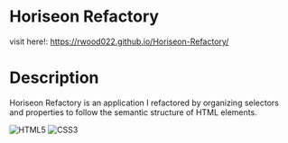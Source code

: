 # Horiseon Refactory


visit here!: https://rwood022.github.io/Horiseon-Refactory/

# Description
Horiseon Refactory is an application I refactored by organizing selectors and properties to follow the semantic structure of HTML elements.

![HTML5](https://img.shields.io/badge/html5-%23E34F26.svg?style=for-the-badge&logo=html5&logoColor=white)  ![CSS3](https://img.shields.io/badge/css3-%231572B6.svg?style=for-the-badge&logo=css3&logoColor=white)


